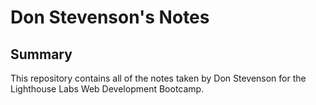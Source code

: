 # Don Stevenson's Notes

## Summary 

This repository contains all of the notes taken by Don Stevenson for the Lighthouse Labs Web Development Bootcamp.